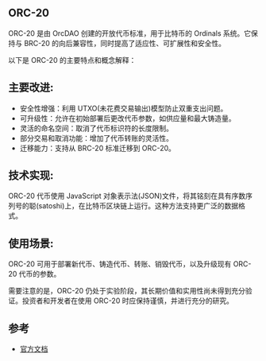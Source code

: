 ## ORC-20 

ORC-20 是由 OrcDAO 创建的开放代币标准，用于比特币的 Ordinals 系统。它保持与 BRC-20 的向后兼容性，同时提高了适应性、可扩展性和安全性。



以下是 ORC-20 的主要特点和概念解释：



## 主要改进:

- 安全性增强：利用 UTXO(未花费交易输出)模型防止双重支出问题。
- 可升级性：允许在初始部署后更改代币参数，如供应量和最大铸造量。
- 灵活的命名空间：取消了代币标识符的长度限制。
- 部分交易和取消功能：增加了代币转账的灵活性。
- 迁移能力：支持从 BRC-20 标准迁移到 ORC-20。

## 技术实现:

ORC-20 代币使用 JavaScript 对象表示法(JSON)文件，将其铭刻在具有序数序列号的聪(satoshi)上，在比特币区块链上运行。这种方法支持更广泛的数据格式。

## 使用场景:

ORC-20 可用于部署新代币、铸造代币、转账、销毁代币，以及升级现有 ORC-20 代币的参数。

需要注意的是，ORC-20 仍处于实验阶段，其长期价值和实用性尚未得到充分验证。投资者和开发者在使用 ORC-20 时应保持谨慎，并进行充分的研究。

## 参考

- [官方文档](https://docs.orc20.org/)